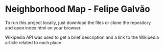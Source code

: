 # Neighborhood Map - Felipe Galvão

To run this project locally, just download the files or clone the repository and
open index.html on your browser.

Wikipedia API was used to get a brief description and a link to the Wikipedia
article related to each place.
